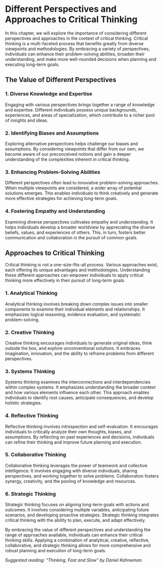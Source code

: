 Different Perspectives and Approaches to Critical Thinking
=====================================================================

In this chapter, we will explore the importance of considering different perspectives and approaches in the context of critical thinking. Critical thinking is a multi-faceted process that benefits greatly from diverse viewpoints and methodologies. By embracing a variety of perspectives, individuals can enhance their problem-solving abilities, broaden their understanding, and make more well-rounded decisions when planning and executing long-term goals.

The Value of Different Perspectives
-----------------------------------

### 1. Diverse Knowledge and Expertise

Engaging with various perspectives brings together a range of knowledge and expertise. Different individuals possess unique backgrounds, experiences, and areas of specialization, which contribute to a richer pool of insights and ideas.

### 2. Identifying Biases and Assumptions

Exploring alternative perspectives helps challenge our biases and assumptions. By considering viewpoints that differ from our own, we become aware of our preconceived notions and gain a deeper understanding of the complexities inherent in critical thinking.

### 3. Enhancing Problem-Solving Abilities

Different perspectives often lead to innovative problem-solving approaches. When multiple viewpoints are considered, a wider array of potential solutions emerges. This enables individuals to think creatively and generate more effective strategies for achieving long-term goals.

### 4. Fostering Empathy and Understanding

Examining diverse perspectives cultivates empathy and understanding. It helps individuals develop a broader worldview by appreciating the diverse beliefs, values, and experiences of others. This, in turn, fosters better communication and collaboration in the pursuit of common goals.

Approaches to Critical Thinking
-------------------------------

Critical thinking is not a one-size-fits-all process. Various approaches exist, each offering its unique advantages and methodologies. Understanding these different approaches can empower individuals to apply critical thinking more effectively in their pursuit of long-term goals.

### 1. Analytical Thinking

Analytical thinking involves breaking down complex issues into smaller components to examine their individual elements and relationships. It emphasizes logical reasoning, evidence evaluation, and systematic problem-solving.

### 2. Creative Thinking

Creative thinking encourages individuals to generate original ideas, think outside the box, and explore unconventional solutions. It embraces imagination, innovation, and the ability to reframe problems from different perspectives.

### 3. Systems Thinking

Systems thinking examines the interconnections and interdependencies within complex systems. It emphasizes understanding the broader context and how various elements influence each other. This approach enables individuals to identify root causes, anticipate consequences, and develop holistic strategies.

### 4. Reflective Thinking

Reflective thinking involves introspection and self-evaluation. It encourages individuals to critically analyze their own thoughts, biases, and assumptions. By reflecting on past experiences and decisions, individuals can refine their thinking and improve future planning and execution.

### 5. Collaborative Thinking

Collaborative thinking leverages the power of teamwork and collective intelligence. It involves engaging with diverse individuals, sharing perspectives, and working together to solve problems. Collaboration fosters synergy, creativity, and the pooling of knowledge and resources.

### 6. Strategic Thinking

Strategic thinking focuses on aligning long-term goals with actions and outcomes. It involves considering multiple variables, anticipating future scenarios, and developing proactive strategies. Strategic thinking integrates critical thinking with the ability to plan, execute, and adapt effectively.

By embracing the value of different perspectives and understanding the range of approaches available, individuals can enhance their critical thinking skills. Applying a combination of analytical, creative, reflective, collaborative, and strategic thinking allows for more comprehensive and robust planning and execution of long-term goals.

*Suggested reading: "Thinking, Fast and Slow" by Daniel Kahneman.*
